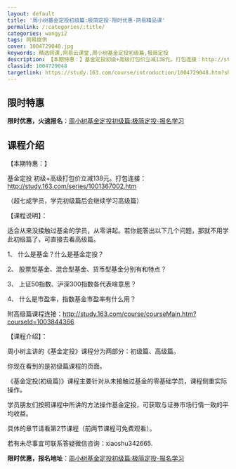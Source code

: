 ```yaml
---
layout: default
title: '周小树基金定投初级篇:极简定投-限时优惠-网易精品课'
permalink: /:categories/:title/
categories: wangyi2
tags: 网易提供
cover: 1004729048.jpg
keywords: 精选网课,网易云课堂,周小树基金定投初级篇,极简定投
description: 【本期特惠：】基金定投初级+高级打包价立减138元。打包连接：http://study.163.com/series/1
classid: 1004729048
targetlink: https://study.163.com/course/introduction/1004729048.htm?share=1&shareId=1025206652&utm_campaign=share&utm_medium=iphoneShare&utm_source=&utm_u=1025206652
---
```


## 限时特惠

**限时优惠，火速报名**：[周小树基金定投初级篇:极简定投-报名学习](https://study.163.com/course/introduction/1004729048.htm?share=1&shareId=1025206652&utm_campaign=share&utm_medium=iphoneShare&utm_source=&utm_u=1025206652)

## 课程介绍

【本期特惠：】

基金定投 初级+高级打包价立减138元。打包连接：http://study.163.com/series/1001367002.htm

（超七成学员，学完初级篇后会继续学习高级篇）



【课程说明】：

适合从来没接触过基金的学员，从零讲起。若你能答出以下几个问题，那就不用学此初级篇了，可直接去看高级篇。

1、	什么是基金？什么是基金定投？

2、	股票型基金、混合型基金、货币型基金分别有和特点？

3、	上证50指数、沪深300指数各代表啥意思？

4、	什么是市盈率，指数基金市盈率有什么用？

附高级篇课程连接：http://study.163.com/course/courseMain.htm?courseId=1003844366



【课程介绍】：

周小树主讲的《基金定投》课程分为两部分：初级篇、高级篇。

你现在看到的是初级篇课程的页面。

《基金定投(初级篇)》课程主要针对从未接触过基金的零基础学员，课程侧重实际操作。

学员朋友们按照课程中所讲的方法操作基金定投，可获取与证券市场行情一致的平均收益。

具体的章节请看第2节课程（前两节课程可免费观看）。



若有未尽事宜可联系答疑微信咨询：xiaoshu342665.

**限时优惠，报名地址**：[周小树基金定投初级篇:极简定投-报名学习](https://study.163.com/course/introduction/1004729048.htm?share=1&shareId=1025206652&utm_campaign=share&utm_medium=iphoneShare&utm_source=&utm_u=1025206652)

